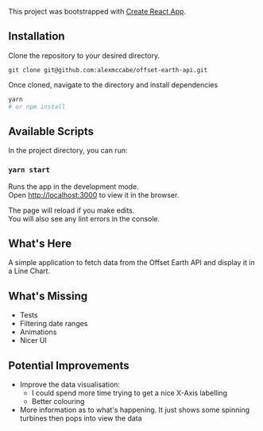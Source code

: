 This project was bootstrapped with [Create React App](https://github.com/facebook/create-react-app).

## Installation

Clone the repository to your desired directory.

```
git clone git@github.com:alexmccabe/offset-earth-api.git
```

Once cloned, navigate to the directory and install dependencies

```sh
yarn
# or npm install
```

## Available Scripts

In the project directory, you can run:

### `yarn start`

Runs the app in the development mode.<br />
Open [http://localhost:3000](http://localhost:3000) to view it in the browser.

The page will reload if you make edits.<br />
You will also see any lint errors in the console.

## What's Here

A simple application to fetch data from the Offset Earth API and display it in a Line Chart.

## What's Missing

- Tests
- Filtering date ranges
- Animations
- Nicer UI

## Potential Improvements

- Improve the data visualisation:
  - I could spend more time trying to get a nice X-Axis labelling
  - Better colouring
- More information as to what's happening. It just shows some spinning turbines then pops into view the data
